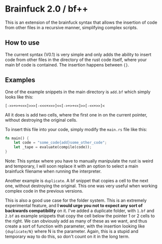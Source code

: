 # Brainfuck 2.0 / bf++
This is an extension of the brainfuck syntax that allows the insertion of code from other files in a recursive manner,
simplifying complex scripts.

## How to use
The current syntax (V0.1) is very simple and only adds the ability to insert code from other files in the directory of
the rust code itself, where your main bf code is contained. The insertion happens
between `{}`.

## Examples
One of the example snippets in the main directory is `add.bf` which simply looks like this:
```bf
[->>+>+<<<]>>>[-<<<+>>>]<<[->+>+<<]>>[-<<+>>]<
```
All it does is add two cells, where the first one in on the current pointer, without destroying the original cells.

To insert this file into your code, simply modify the `main.rs` file like this:

```rust
fn main() {
    let code = "some_code{add}some_other_code";
    let _tape = evaluate(compile(code));
}
```
Note: This syntax where you have to manually manipulate the rust is weird and temporary, I will soon replace it with
an option to select a main brainfuck filename when running the interpreter.

Another example is `duplicate`. A bf snippet that copies a cell to the next one, without destroying the original. This
one was very useful when working complex code in the previous versions.

This is also a good use case for the folder system. This is an extremely experimental feature, and **I would urge you
not to expect any sort of backwards compatibility** on it. I've added a duplicate folder, with `1.bf` and `2.bf` as
example snippets that copy the cell below the pointer 1 or 2 cells to the right. We can obviously add as many of
these as we want, and thus create a sort of function with parameter, with the insertion looking like `{duplicate/N}`
where N is the parameter. Again, this is a stupid and temporary way to do this, so don't count on it in the long term.